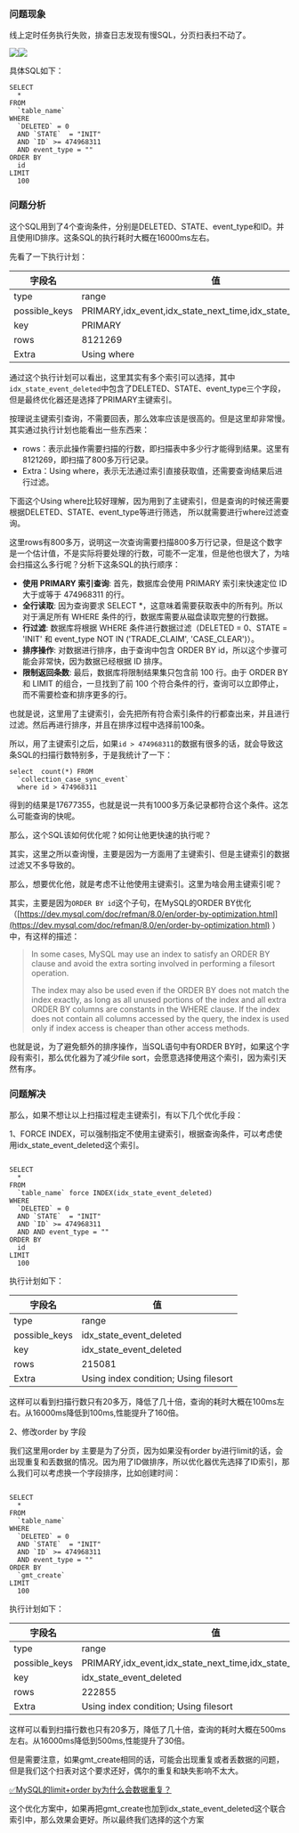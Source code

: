 ### 问题现象


线上定时任务执行失败，排查日志发现有慢SQL，分页扫表扫不动了。



![](media/17054563667330/17054564933625.jpg)![](https://cdn.nlark.com/yuque/0/2024/png/5378072/1705463461215-eaf4485e-06e4-4b44-98b5-2fedc059d812.png)



具体SQL如下：



```plain
SELECT
  *
FROM
  `table_name`
WHERE
  `DELETED` = 0
  AND `STATE`  = "INIT"
  AND `ID` >= 474968311
  AND event_type = ""
ORDER BY
  id
LIMIT
  100
```





### 问题分析
这个SQL用到了4个查询条件，分别是DELETED、STATE、event_type和ID。并且使用ID排序。这条SQL的执行耗时大概在16000ms左右。



先看了一下执行计划：

| 字段名 | 值 |
| --- | --- |
| type | range |
| possible_keys | PRIMARY,idx_event,idx_state_next_time,idx_state_event_deleted |
| key | PRIMARY |
| rows | 8121269 |
| Extra | Using where |




通过这个执行计划可以看出，这里其实有多个索引可以选择，其中`idx_state_event_deleted`中包含了DELETED、STATE、event_type三个字段，但是最终优化器还是选择了PRIMARY主键索引。



按理说主键索引查询，不需要回表，那么效率应该是很高的。但是这里却非常慢。其实通过执行计划也能看出一些东西来：



+ rows：表示此操作需要扫描的行数，即扫描表中多少行才能得到结果。这里有8121269，即扫描了800多万行记录。
+ Extra：Using where，表示无法通过索引直接获取值，还需要查询结果后进行过滤。



下面这个Using where比较好理解，因为用到了主键索引，但是查询的时候还需要根据DELETED、STATE、event_type等进行筛选， 所以就需要进行where过滤查询。



这里rows有800多万，说明这一次查询需要扫描800多万行记录，但是这个数字是一个估计值，不是实际将要处理的行数，可能不一定准，但是他也很大了，为啥会扫描这么多行呢？分析下这条SQL的执行顺序：



+ **使用 PRIMARY 索引查询**: 首先，数据库会使用 PRIMARY 索引来快速定位 ID 大于或等于 474968311 的行。
+ **全行读取**: 因为查询要求 SELECT *，这意味着需要获取表中的所有列。所以对于满足所有 WHERE 条件的行，数据库需要从磁盘读取完整的行数据。
+ **行过滤**: 数据库将根据 WHERE 条件进行数据过滤（DELETED = 0、STATE = 'INIT' 和 event_type NOT IN ('TRADE_CLAIM', 'CASE_CLEAR')）。
+ **排序操作**: 对数据进行排序，由于查询中包含 ORDER BY id，所以这个步骤可能会非常快，因为数据已经根据 ID 排序。
+ **限制返回条数**: 最后，数据库将限制结果集只包含前 100 行。由于 ORDER BY 和 LIMIT 的组合，一旦找到了前 100 个符合条件的行，查询可以立即停止，而不需要检查和排序更多的行。



也就是说，这里用了主键索引，会先把所有符合索引条件的行都查出来，并且进行过滤。然后再进行排序，并且在排序过程中选择前100条。



所以，用了主键索引之后，如果`id > 474968311`的数据有很多的话，就会导致这条SQL的扫描行数特别多，于是我统计了一下：



```plain
select  count(*) FROM
  `collection_case_sync_event` 
  where id > 474968311
```



得到的结果是17677355，也就是说一共有1000多万条记录都符合这个条件。这怎么可能查询的快呢。



那么，这个SQL该如何优化呢？如何让他更快速的执行呢？



其实，这里之所以查询慢，主要是因为一方面用了主键索引、但是主键索引的数据过滤又不多导致的。



那么，想要优化他，就是考虑不让他使用主键索引。这里为啥会用主键索引呢？



其实，主要是因为`ORDER BY id`这个子句，在MySQL的ORDER BY优化（[https://dev.mysql.com/doc/refman/8.0/en/order-by-optimization.html](https://dev.mysql.com/doc/refman/8.0/en/order-by-optimization.html) ）中，有这样的描述：



> In some cases, MySQL may use an index to satisfy an ORDER BY clause and avoid the extra sorting involved in performing a filesort operation.
>
>  
>
> The index may also be used even if the ORDER BY does not match the index exactly, as long as all unused portions of the index and all extra ORDER BY columns are constants in the WHERE clause. If the index does not contain all columns accessed by the query, the index is used only if index access is cheaper than other access methods.
>



也就是说，为了避免额外的排序操作，当SQL语句中有ORDER BY时，如果这个字段有索引，那么优化器为了减少file sort，会愿意选择使用这个索引，因为索引天然有序。



### 问题解决


那么，如果不想让以上扫描过程走主键索引，有以下几个优化手段：



1、FORCE INDEX，可以强制指定不使用主键索引，根据查询条件，可以考虑使用idx_state_event_deleted这个索引。



```plain

SELECT
  *
FROM
  `table_name` force INDEX(idx_state_event_deleted)
WHERE
  `DELETED` = 0
  AND `STATE`  = "INIT"
  AND `ID` >= 474968311
  AND AND event_type = ""
ORDER BY
  id
LIMIT
  100
```



执行计划如下：

| 字段名 | 值 |
| --- | --- |
| type | range |
| possible_keys | idx_state_event_deleted |
| key | idx_state_event_deleted |
| rows | 215081 |
| Extra | Using index condition; Using filesort |




这样可以看到扫描行数只有20多万，降低了几十倍，查询的耗时大概在100ms左右。从16000ms降低到100ms,性能提升了160倍。



2、修改order by 字段



我们这里用order by 主要是为了分页，因为如果没有order by进行limit的话，会出现重复和丢数据的情况。因为用了ID做排序，所以优化器优先选择了ID索引，那么我们可以考虑换一个字段排序，比如创建时间：



```plain

SELECT
  *
FROM
  `table_name` 
WHERE
  `DELETED` = 0
  AND `STATE`  = "INIT"
  AND `ID` >= 474968311
  AND event_type = ""
ORDER BY
  `gmt_create` 
LIMIT
  100
```



执行计划如下：

| 字段名 | 值 |
| --- | --- |
| type | range |
| possible_keys | PRIMARY,idx_event,idx_state_next_time,idx_state_event_deleted |
| key | idx_state_event_deleted |
| rows | 222855 |
| Extra | Using index condition; Using filesort |




这样可以看到扫描行数也只有20多万，降低了几十倍，查询的耗时大概在500ms左右。从16000ms降低到500ms,性能提升了30倍。



但是需要注意，如果gmt_create相同的话，可能会出现重复或者丢数据的问题，但是我们这个扫表对这个要求还好，偶尔的重复和缺失影响不太大。



[✅MySQL的limit+order by为什么会数据重复？](https://www.yuque.com/hollis666/qyhor6/lfu2tb460vvvs1wg)



这个优化方案中，如果再把gmt_create也加到idx_state_event_deleted这个联合索引中，那么效果会更好。所以最终我们选择的这个方案


